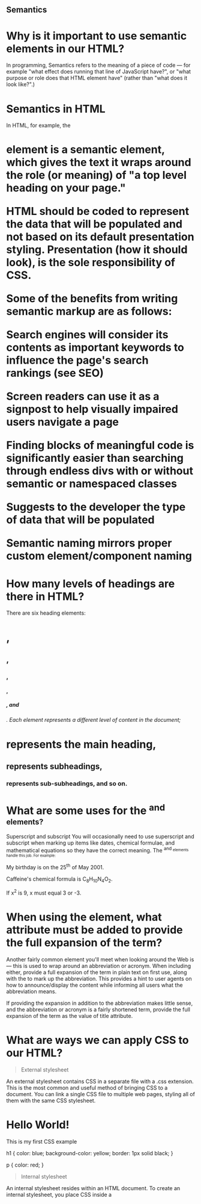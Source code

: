 ## Semantics

# Why is it important to use semantic elements in our HTML?

In programming, Semantics refers to the meaning of a piece of code — for example "what effect does running that line of JavaScript have?", or "what purpose or role does that HTML element have" (rather than "what does it look like?".)

# Semantics in HTML

In HTML, for example, the <h1> element is a semantic element, which gives the text it wraps around the role (or meaning) of "a top level heading on your page."

HTML should be coded to represent the data that will be populated and not based on its default presentation styling. Presentation (how it should look), is the sole responsibility of CSS.

Some of the benefits from writing semantic markup are as follows:

Search engines will consider its contents as important keywords to influence the page's search rankings (see SEO)

Screen readers can use it as a signpost to help visually impaired users navigate a page

Finding blocks of meaningful code is significantly easier than searching through endless divs with or without semantic or namespaced classes

Suggests to the developer the type of data that will be populated

Semantic naming mirrors proper custom element/component naming

# How many levels of headings are there in HTML?

There are six heading elements: <h1>, <h2>, <h3>, <h4>, <h5>, and <h6>. Each element represents a different level of content in the document; <h1> represents the main heading, <h2> represents subheadings, <h3> represents sub-subheadings, and so on.

# What are some uses for the <sup> and <sub> elements?

Superscript and subscript
You will occasionally need to use superscript and subscript when marking up items like dates, chemical formulae, and mathematical equations so they have the correct meaning. The <sup> and <sub> elements handle this job. For example:

<p>My birthday is on the 25<sup>th</sup> of May 2001.</p>
<p>
  Caffeine's chemical formula is
  C<sub>8</sub>H<sub>10</sub>N<sub>4</sub>O<sub>2</sub>.
</p>
<p>If x<sup>2</sup> is 9, x must equal 3 or -3.</p>

# When using the <abbr> element, what attribute must be added to provide the full expansion of the term?

Another fairly common element you'll meet when looking around the Web is <abbr> — this is used to wrap around an abbreviation or acronym. When including either, provide a full expansion of the term in plain text on first use, along with the <abbr> to mark up the abbreviation. This provides a hint to user agents on how to announce/display the content while informing all users what the abbreviation means.

If providing the expansion in addition to the abbreviation makes little sense, and the abbreviation or acronym is a fairly shortened term, provide the full expansion of the term as the value of title attribute.

# What are ways we can apply CSS to our HTML?

>External stylesheet

An external stylesheet contains CSS in a separate file with a .css extension. This is the most common and useful method of bringing CSS to a document. You can link a single CSS file to multiple web pages, styling all of them with the same CSS stylesheet.

<!DOCTYPE html>
<html lang="en-GB">
  <head>
    <meta charset="utf-8" />
    <title>My CSS experiment</title>
    <link rel="stylesheet" href="styles.css" />
  </head>
  <body>
    <h1>Hello World!</h1>
    <p>This is my first CSS example</p>
  </body>
</html>

h1 {
  color: blue;
  background-color: yellow;
  border: 1px solid black;
}

p {
  color: red;
}

>Internal stylesheet

An internal stylesheet resides within an HTML document. To create an internal stylesheet, you place CSS inside a <style> element contained inside the HTML <head>.

<!DOCTYPE html>
<html lang="en-GB">
  <head>
    <meta charset="utf-8" />
    <title>My CSS experiment</title>
    <style>
      h1 {
        color: blue;
        background-color: yellow;
        border: 1px solid black;
      }

      p {
        color: red;
      }
    </style>
  </head>
  <body>
    <h1>Hello World!</h1>
    <p>This is my first CSS example</p>
  </body>
</html>

Inline styles

Inline styles are CSS declarations that affect a single HTML element, contained within a style attribute. The implementation of an inline style in an HTML document might look like this:

<!DOCTYPE html>
<html lang="en-GB">
  <head>
    <meta charset="utf-8" />
    <title>My CSS experiment</title>
  </head>
  <body>
    <h1 style="color: blue;background-color: yellow;border: 1px solid black;">
      Hello World!
    </h1>
    <p style="color:red;">This is my first CSS example</p>
  </body>
</html>

# Why should we avoid using inline styles?

Avoid using CSS in this way, when possible. It is the opposite of a best practice. First, it is the least efficient implementation of CSS for maintenance. One styling change might require multiple edits within a single web page. Second, inline CSS also mixes (CSS) presentational code with HTML and content, making everything more difficult to read and understand. Separating code and content makes maintenance easier for all who work on the website.

It's representing a type selector.

"color: black" and "padding: 5px" are the two declarations. 

"color" and "padding" are the properties.

String	

This is a sequence of text known as a string. To signify that the value is a string, enclose it in single or double quote marks.	

let myVariable = 'Bob'; or
let myVariable = "Bob";

Arithmetic operators

Arithmetic operators take numerical values (either literals or variables) as their operands and return a single numerical value.

Relational operators

A comparison operator compares its operands and returns a boolean value based on whether the comparison is true.

Binary logical operators

Logical operators implement boolean (logical) values and have short-circuiting behavior.

Assignment operators

An assignment operator assigns a value to its left operand based on the value of its right operand.

function convertTemperature(temp, scale) {
  if (scale === "C") {
    // convert Celsius to Fahrenheit
    return (temp * 9/5) + 32;
  } else if (scale === "F") {
    // convert Fahrenheit to Celsius
    return (temp - 32) * 5/9;
  } else {
    // invalid scale
    return "Invalid scale. Please enter 'C' or 'F'.";
  }
}

An if statement checks a condition and if it evaluates to true, then the code block will execute.

There is a way to chain on extra choices/outcomes to your if...else — using else if. Each extra choice requires an additional block to put in between if () { } and else { }

=== and !== — test if one value is identical to, or not identical to, another.
< and > — test if one value is less than or greater than another.
<= and >= — test if one value is less than or equal to, or greater than or equal to, another.

&& — AND; allows you to chain together two or more expressions so that all of them have to individually evaluate to true for the whole expression to return true.
|| — OR; allows you to chain together two or more expressions so that one or more of them have to individually evaluate to true for the whole expression to return true.

